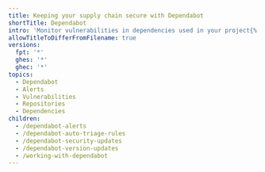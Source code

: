 ```yaml
---
title: Keeping your supply chain secure with Dependabot
shortTitle: Dependabot
intro: 'Monitor vulnerabilities in dependencies used in your project{% ifversion fpt or ghec or ghes %} and keep your dependencies up-to-date{% endif %} with {% data variables.product.prodname_dependabot %}.'
allowTitleToDifferFromFilename: true
versions:
  fpt: '*'
  ghes: '*'
  ghec: '*'
topics:
  - Dependabot
  - Alerts
  - Vulnerabilities
  - Repositories
  - Dependencies
children:
  - /dependabot-alerts
  - /dependabot-auto-triage-rules
  - /dependabot-security-updates
  - /dependabot-version-updates
  - /working-with-dependabot
---
```

